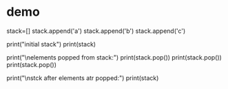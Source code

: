 # demo
stack=[]
stack.append('a')
stack.append('b')
stack.append('c')

print("initial stack")
print(stack)

print("\nelements popped from stack:")
print(stack.pop())
print(stack.pop())
print(stack.pop())

print("\nstck after elements atr popped:")
print(stack)
